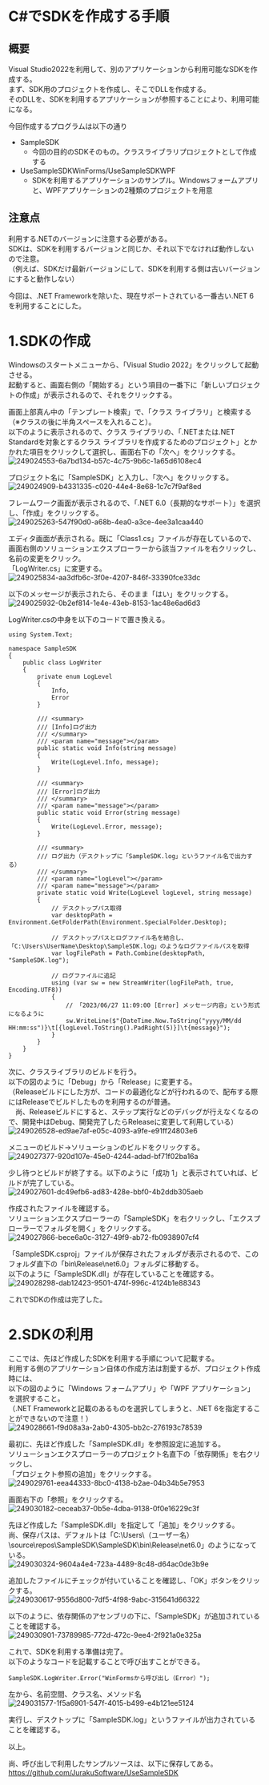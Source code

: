 # C#でSDKを作成する手順

## 概要
Visual Studio2022を利用して、別のアプリケーションから利用可能なSDKを作成する。  
まず、SDK用のプロジェクトを作成し、そこでDLLを作成する。  
そのDLLを、SDKを利用するアプリケーションが参照することにより、利用可能になる。

今回作成するプログラムは以下の通り
-  SampleSDK
   - 今回の目的のSDKそのもの。クラスライブラリプロジェクトとして作成する
-  UseSampleSDKWinForms/UseSampleSDKWPF
   - SDKを利用するアプリケーションのサンプル。Windowsフォームアプリと、WPFアプリケーションの2種類のプロジェクトを用意

## 注意点
利用する.NETのバージョンに注意する必要がある。  
SDKは、SDKを利用するバージョンと同じか、それ以下でなければ動作しないので注意。  
（例えば、SDKだけ最新バージョンにして、SDKを利用する側は古いバージョンにすると動作しない）  

今回は、.NET Frameworkを除いた、現在サポートされている一番古い.NET 6を利用することにした。

# 1.SDKの作成
Windowsのスタートメニューから、「Visual Studio 2022」をクリックして起動させる。  
起動すると、画面右側の「開始する」という項目の一番下に「新しいプロジェクトの作成」が表示されるので、それをクリックする。  

画面上部真ん中の「テンプレート検索」で、「クラス ライブラリ」と検索する（※クラスの後に半角スペースを入れること）。  
以下のように表示されるので、クラス ライブラリの、「.NETまたは.NET Standardを対象とするクラス ライブラリを作成するためのプロジェクト」とかかれた項目をクリックして選択し、画面右下の「次へ」をクリックする。
![249024553-6a7bd134-b57c-4c75-9b6c-1a65d6108ec4](https://github.com/JurakuSoftware/SampleSDK/assets/55858517/6391e432-5314-4846-80a6-df1f3d434d41)

プロジェクト名に「SampleSDK」と入力し、「次へ」をクリックする。
![249024909-b4331335-c020-44e4-8e68-1c7c7f9af8ed](https://github.com/JurakuSoftware/SampleSDK/assets/55858517/c8500e06-cda9-4850-aa9a-a62a55323167)

フレームワーク画面が表示されるので、「.NET 6.0（長期的なサポート）」を選択し、「作成」をクリックする。
![249025263-547f90d0-a68b-4ea0-a3ce-4ee3a1caa440](https://github.com/JurakuSoftware/SampleSDK/assets/55858517/5bb19292-3e89-45fa-9791-89e108312f64)

エディタ画面が表示される。既に「Class1.cs」ファイルが存在しているので、画面右側のソリューションエクスプローラーから該当ファイルを右クリックし、名前の変更をクリック。  
「LogWriter.cs」に変更する。  
![249025834-aa3dfb6c-3f0e-4207-846f-33390fce33dc](https://github.com/JurakuSoftware/SampleSDK/assets/55858517/9f9b3ffc-b2fd-401e-8325-9192251a411a)

以下のメッセージが表示されたら、そのまま「はい」をクリックする。  
![249025932-0b2ef814-1e4e-43eb-8153-1ac48e6ad6d3](https://github.com/JurakuSoftware/SampleSDK/assets/55858517/0793b19b-0f09-4143-8f56-f2e7240b04e6)

LogWriter.csの中身を以下のコードで置き換える。
```
using System.Text;

namespace SampleSDK
{
    public class LogWriter
    {
        private enum LogLevel
        {
            Info,
            Error
        }

        /// <summary>
        /// [Info]ログ出力
        /// </summary>
        /// <param name="message"></param>
        public static void Info(string message)
        {
            Write(LogLevel.Info, message);
        }

        /// <summary>
        /// [Error]ログ出力
        /// </summary>
        /// <param name="message"></param>
        public static void Error(string message)
        {
            Write(LogLevel.Error, message);
        }

        /// <summary>
        /// ログ出力（デスクトップに「SampleSDK.log」というファイル名で出力する）
        /// </summary>
        /// <param name="logLevel"></param>
        /// <param name="message"></param>
        private static void Write(LogLevel logLevel, string message)
        {
            // デスクトップパス取得
            var desktopPath = Environment.GetFolderPath(Environment.SpecialFolder.Desktop);

            // デスクトップパスとログファイル名を結合し、「C:\Users\UserName\Desktop\SampleSDK.log」のようなログファイルパスを取得
            var logFilePath = Path.Combine(desktopPath, "SampleSDK.log");

            // ログファイルに追記
            using (var sw = new StreamWriter(logFilePath, true, Encoding.UTF8))
            {
                // 「2023/06/27 11:09:00 [Error] メッセージ内容」という形式になるように
                sw.WriteLine($"{DateTime.Now.ToString("yyyy/MM/dd HH:mm:ss")}\t[{logLevel.ToString().PadRight(5)}]\t{message}");
            }
        }
    }
}
```

次に、クラスライブラリのビルドを行う。  
以下の図のように「Debug」から「Release」に変更する。  
（Releaseビルドにした方が、コードの最適化などが行われるので、配布する際にはReleaseでビルドしたものを利用するのが普通。  
　尚、Releaseビルドにすると、ステップ実行などのデバッグが行えなくなるので、開発中はDebug、開発完了したらReleaseに変更して利用している）  
![249026528-ed9ae7af-e05c-4093-a9fe-e91ff24803e6](https://github.com/JurakuSoftware/SampleSDK/assets/55858517/3d350845-5b0c-40d0-ba04-58997d8c5987)

メニューのビルド→ソリューションのビルドをクリックする。  
![249027377-920d107e-45e0-4244-adad-bf71f02ba16a](https://github.com/JurakuSoftware/SampleSDK/assets/55858517/0862bb44-93af-4b2b-a0ec-de90d628af61)

少し待つとビルドが終了する。以下のように「成功 1」と表示されていれば、ビルドが完了している。  
![249027601-dc49efb6-ad83-428e-bbf0-4b2ddb305aeb](https://github.com/JurakuSoftware/SampleSDK/assets/55858517/238e9227-510e-490c-aa40-2d08cc78eeae)

作成されたファイルを確認する。  
ソリューションエクスプローラーの「SampleSDK」を右クリックし、「エクスプローラーでフォルダを開く」をクリックする。  
![249027866-bece6a0c-3127-49f9-ab72-fb0938907cf4](https://github.com/JurakuSoftware/SampleSDK/assets/55858517/7067a504-d93d-490a-a9f2-0209c4f6380b)

「SampleSDK.csproj」ファイルが保存されたフォルダが表示されるので、このフォルダ直下の「bin\Release\net6.0」フォルダに移動する。  
以下のように「SampleSDK.dll」が存在していることを確認する。  
![249028298-dab12423-9501-474f-996c-4124b1e88343](https://github.com/JurakuSoftware/SampleSDK/assets/55858517/b5b532c9-ec54-4242-b590-1c2f1a625755)

これでSDKの作成は完了した。

# 2.SDKの利用
ここでは、先ほど作成したSDKを利用する手順について記載する。  
利用する側のアプリケーション自体の作成方法は割愛するが、プロジェクト作成時には、  
以下の図のように「Windows フォームアプリ」や「WPF アプリケーション」を選択すること。  
（.NET Frameworkと記載のあるものを選択してしまうと、.NET 6を指定することができないので注意！）  
![249028661-f9d08a3a-2ab0-4305-bb2c-276193c78539](https://github.com/JurakuSoftware/SampleSDK/assets/55858517/223695fa-bd1d-4cf3-bb6d-c6adacb83ae6)

最初に、先ほど作成した「SampleSDK.dll」を参照設定に追加する。  
ソリューションエクスプローラーのプロジェクト名直下の「依存関係」を右クリックし、  
「プロジェクト参照の追加」をクリックする。  
![249029761-eea44333-8bc0-4138-b2ae-04b34b5e7953](https://github.com/JurakuSoftware/SampleSDK/assets/55858517/5a3c7a46-28f4-436d-872a-a816f5ad54d6)

画面右下の「参照」をクリックする。  
![249030182-ceceab37-0b5e-4dba-9138-0f0e16229c3f](https://github.com/JurakuSoftware/SampleSDK/assets/55858517/bf01704d-4f98-4837-b3d1-a112387114f4)

先ほど作成した「SampleSDK.dll」を指定して「追加」をクリックする。  
尚、保存パスは、デフォルトは「C:\Users\（ユーザー名）\source\repos\SampleSDK\SampleSDK\bin\Release\net6.0」のようになっている。  
![249030324-9604a4e4-723a-4489-8c48-d64ac0de3b9e](https://github.com/JurakuSoftware/SampleSDK/assets/55858517/42fbdc52-3e5c-4a61-b82d-d207286e8499)

追加したファイルにチェックが付いていることを確認し、「OK」ボタンをクリックする。  
![249030617-9556d800-7df5-4f98-9abc-315641d66322](https://github.com/JurakuSoftware/SampleSDK/assets/55858517/1d88ac90-7ece-4494-bbd8-b7fc2dd4fe54)

以下のように、依存関係のアセンブリの下に、「SampleSDK」が追加されていることを確認する。  
![249030901-73789985-772d-472c-9ee4-2f921a0e325a](https://github.com/JurakuSoftware/SampleSDK/assets/55858517/7067a7f4-56c0-401f-8e5d-7000a6bff835)

これで、SDKを利用する準備は完了。  
以下のようなコードを記載することで呼び出すことができる。  
```
SampleSDK.LogWriter.Error("WinFormsから呼び出し（Error）");
```
左から、名前空間、クラス名、メソッド名  
![249031577-1f5a6901-547f-4015-b499-e4b121ee5124](https://github.com/JurakuSoftware/SampleSDK/assets/55858517/1c5280a3-9d3b-46e6-9013-bacb6236c1e6)

実行し、デスクトップに「SampleSDK.log」というファイルが出力されていることを確認する。  

以上。  

尚、呼び出しで利用したサンプルソースは、以下に保存してある。  
https://github.com/JurakuSoftware/UseSampleSDK
